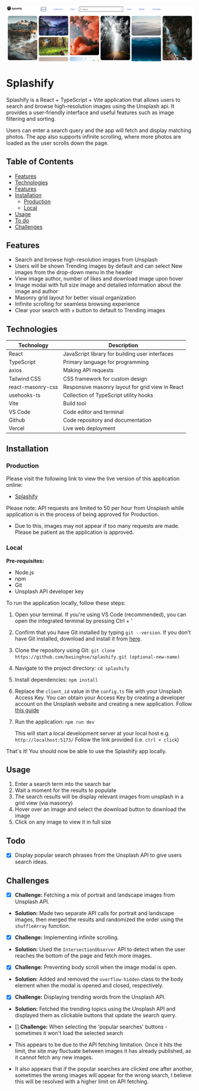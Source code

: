 ![Splashify Demo](./images/splashify-preview.png)

# Splashify
Splashify is a React + TypeScript + Vite application that allows users to search and browse high-resolution images using the Unsplash api. It provides a user-friendly interface and useful features such as image filtering and sorting.

Users can enter a search query and the app will fetch and display matching photos. The app also supports infinite scrolling, where more photos are loaded as the user scrolls down the page.


## Table of Contents
- [Features](#features)
- [Technologies](#technologies)
- [Features](#features)
- [Installation](#installation)
	- [Production](#production)
	- [Local](#local)
- [Usage](#usage)
- [To do](#todo)
- [Challenges](#challenges)

## Features
- Search and browse high-resolution images from Unsplash
- Users will be shown Trending images by default and can select New images from the drop-down menu in the header
- View image author, number of likes and download image upon hover
- Image modal with full size image and detailed information about the image and author
- Masonry grid layout for better visual organization
- Infinite scrolling for seamless browsing experience
- Clear your search with `x` button to default to Trending images

## Technologies

| Technology        | Description                                                      |
| ----------------- | ---------------------------------------------------------------  |
| React             | JavaScript library for building user interfaces                  |
| TypeScript        | Primary language for programming                                 |
| axios             | Making API requests                							   |
| Tailwind CSS      | CSS framework for custom design                                  |
| react-masonry-css | Responsive masonry layout for grid view in React                 |
| usehooks-ts       | Collection of TypeScript utility hooks                           |
| Vite              | Build tool                                                       |
| VS Code           | Code editor and terminal                                         |
| Github            | Code repository and documentation                                |
| Vercel            | Live web deployment                                              |


## Installation
### Production
Please visit the following link to view the live version of this application online:
- [Splashify](https://splashify.vercel.app/)

Please note: API requests are limited to 50 per hour from Unsplash while application is in the process of being approved for Production.
- Due to this, images may not appear if too many requests are made. Please be patient as the application is approved.

### Local

**Pre-requisites:**
- Node.js
- npm
- Git
- Unsplash API developer key

To run the application locally, follow these steps:

1.  Open your terminal. If you're using VS Code (recommended), you can open the integrated terminal by pressing Ctrl + '
    
2.  Confirm that you have Git installed by typing `git --version`. If you don't have Git installed, download and install it from [here](https://git-scm.com/downloads).
    
3.  Clone the repository using Git: `git clone https://github.com/basinghse/splashify.git (optional-new-name)`
    
4.  Navigate to the project directory: `cd splashify`
    
5.  Install dependencies: `npm install`
    
6.  Replace the `client_id` value in the `config.ts` file with your Unsplash Access Key. You can obtain your Access Key by creating a developer account on the Unsplash website and creating a new application. Follow [this guide](https://unsplash.com/documentation#creating-a-developer-account)
    
7.  Run the application: `npm run dev`
    
    This will start a local development server at your local host e.g. `http://localhost:5173/` Follow the link provided (i.e. `ctrl + click`)

That's it! You should now be able to use the Splashify app locally.



## Usage
1. Enter a search term into the search bar
2. Wait a moment for the results to populate
3. The search results will be display relevant images from unsplash in a grid view (via masonry)
4. Hover over an image and select the download button to download the image
5. Click on any image to view it in full size

## Todo
- [x] Display popular search phrases from the Unsplash API to give users search ideas.

## Challenges

- [x] **Challenge:** Fetching a mix of portrait and landscape images from Unsplash API.
- **Solution:** Made two separate API calls for portrait and landscape images, then merged the results and randomized the order using the `shuffleArray` function.

- [x] **Challenge:** Implementing infinite scrolling.
- **Solution:** Used the `IntersectionObserver` API to detect when the user reaches the bottom of the page and fetch more images.

- [x] **Challenge:** Preventing body scroll when the image modal is open.
- **Solution:** Added and removed the `overflow-hidden` class to the body element when the modal is opened and closed, respectively.

- [x] **Challenge:** Displaying trending words from the Unsplash API.
- **Solution:** Fetched the trending topics using the Unsplash API and displayed them as clickable buttons that update the search query.

- [] **Challenge:** When selecting the 'popular searches' buttons - sometimes it won't load the selected search
- This appears to be due to the API fetching limitation. Once it hits the limit, the site may fluctuate between images it has already published, as it cannot fetch any new images.
- It also appears that if the popular searches are clicked one after another, sometimes the wrong images will appear for the wrong search, I believe this will be resolved with a higher limit on API fetching.